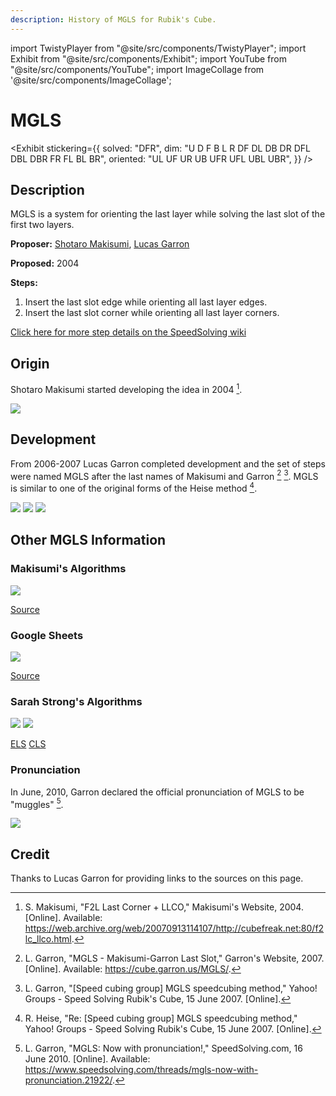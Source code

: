 ```yaml
---
description: History of MGLS for Rubik's Cube.
---
```


import TwistyPlayer from "@site/src/components/TwistyPlayer";
import Exhibit from "@site/src/components/Exhibit";
import YouTube from "@site/src/components/YouTube";
import ImageCollage from '@site/src/components/ImageCollage';

# MGLS

<Exhibit
stickering={{
    solved: "DFR",
    dim: "U D F B L R DF DL DB DR DFL DBL DBR FR FL BL BR",
    oriented: "UL UF UR UB UFR UFL UBL UBR",
  }}
/>

## Description

MGLS is a system for orienting the last layer while solving the last slot of the first two layers.

**Proposer:** [Shotaro Makisumi](CubingContributors/MethodDevelopers.md#makisumi-shotaro), [Lucas Garron](CubingContributors/MethodDevelopers.md#garron-lucas)

**Proposed:** 2004

**Steps:**

1. Insert the last slot edge while orienting all last layer edges.
2. Insert the last slot corner while orienting all last layer corners.

[Click here for more step details on the SpeedSolving wiki](https://www.speedsolving.com/wiki/index.php/MGLS)

## Origin

Shotaro Makisumi started developing the idea in 2004 [^makisumi-2004].

![](img/MGLS/Makisumi1.png)

## Development

From 2006-2007 Lucas Garron completed development and the set of steps were named MGLS after the last names of Makisumi and Garron [^garron-2007-1] [^garron-2007-2]. MGLS is similar to one of the original forms of the Heise method [^heise-2007].

![](img/MGLS/Development1.png)
![](img/MGLS/Development2.png)
![](img/MGLS/Development3.png)

## Other MGLS Information

### Makisumi's Algorithms

![](img/MGLS/MakisumiAlgs.png)

[Source](https://cubefreak.net/speed/mgls/f2lc_llco.php)

### Google Sheets

![](img/MGLS/GoogleSheets.png)

[Source](https://docs.google.com/spreadsheets/d/1e9tPQ0Fl61KkzEkCh3FIkUSUmXtxlpGPp0fMmTipxoM/edit#gid=0)

### Sarah Strong's Algorithms

![](img/MGLS/Sarah1.png)
![](img/MGLS/Sarah2.png)

[ELS](https://sarah.cubing.net/3x3x3/els)
[CLS](https://sarah.cubing.net/3x3x3/cls)

### Pronunciation

In June, 2010, Garron declared the official pronunciation of MGLS to be "muggles" [^garron-2010].

![](img/MGLS/Pronunciation.png)

## Credit

Thanks to Lucas Garron for providing links to the sources on this page.

[^makisumi-2004]: S. Makisumi, "F2L Last Corner + LLCO," Makisumi's Website, 2004. [Online]. Available: https://web.archive.org/web/20070913114107/http://cubefreak.net:80/f2lc_llco.html.

[^garron-2007-1]: L. Garron, "MGLS - Makisumi-Garron Last Slot," Garron's Website, 2007. [Online]. Available: https://cube.garron.us/MGLS/.

[^garron-2007-2]: L. Garron, "[Speed cubing group] MGLS speedcubing method," Yahoo! Groups - Speed Solving Rubik's Cube, 15 June 2007. [Online].

[^heise-2007]: R. Heise, "Re: [Speed cubing group] MGLS speedcubing method," Yahoo! Groups - Speed Solving Rubik's Cube, 15 June 2007. [Online].

[^garron-2010]: L. Garron, "MGLS: Now with pronunciation!," SpeedSolving.com, 16 June 2010. [Online]. Available: https://www.speedsolving.com/threads/mgls-now-with-pronunciation.21922/.